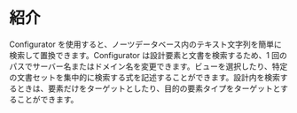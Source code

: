 # 紹介

Configurator を使用すると、ノーツデータベース内のテキスト文字列を簡単に検索して置換できます。Configurator は設計要素と文書を検索するため、1 回のパスでサーバー名またはドメイン名を変更できます。ビューを選択したり、特定の文書セットを集中的に検索する式を記述することができます。設計内を検索するときは、要素だけをターゲットとしたり、目的の要素タイプをターゲットとすることができます。